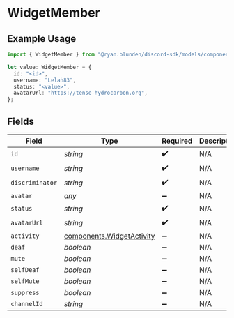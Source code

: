# WidgetMember

## Example Usage

```typescript
import { WidgetMember } from "@ryan.blunden/discord-sdk/models/components";

let value: WidgetMember = {
  id: "<id>",
  username: "Lelah83",
  status: "<value>",
  avatarUrl: "https://tense-hydrocarbon.org",
};
```

## Fields

| Field                                                                  | Type                                                                   | Required                                                               | Description                                                            |
| ---------------------------------------------------------------------- | ---------------------------------------------------------------------- | ---------------------------------------------------------------------- | ---------------------------------------------------------------------- |
| `id`                                                                   | *string*                                                               | :heavy_check_mark:                                                     | N/A                                                                    |
| `username`                                                             | *string*                                                               | :heavy_check_mark:                                                     | N/A                                                                    |
| `discriminator`                                                        | *string*                                                               | :heavy_check_mark:                                                     | N/A                                                                    |
| `avatar`                                                               | *any*                                                                  | :heavy_minus_sign:                                                     | N/A                                                                    |
| `status`                                                               | *string*                                                               | :heavy_check_mark:                                                     | N/A                                                                    |
| `avatarUrl`                                                            | *string*                                                               | :heavy_check_mark:                                                     | N/A                                                                    |
| `activity`                                                             | [components.WidgetActivity](../../models/components/widgetactivity.md) | :heavy_minus_sign:                                                     | N/A                                                                    |
| `deaf`                                                                 | *boolean*                                                              | :heavy_minus_sign:                                                     | N/A                                                                    |
| `mute`                                                                 | *boolean*                                                              | :heavy_minus_sign:                                                     | N/A                                                                    |
| `selfDeaf`                                                             | *boolean*                                                              | :heavy_minus_sign:                                                     | N/A                                                                    |
| `selfMute`                                                             | *boolean*                                                              | :heavy_minus_sign:                                                     | N/A                                                                    |
| `suppress`                                                             | *boolean*                                                              | :heavy_minus_sign:                                                     | N/A                                                                    |
| `channelId`                                                            | *string*                                                               | :heavy_minus_sign:                                                     | N/A                                                                    |
